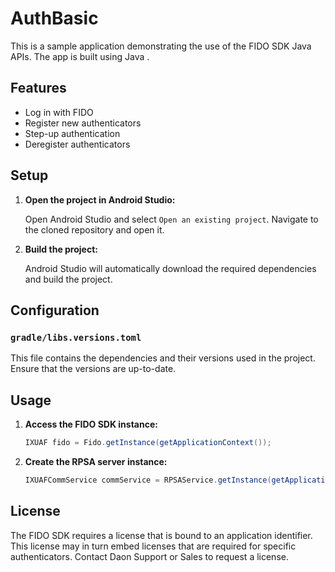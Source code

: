 # AuthBasic

This is a sample application demonstrating the use of the FIDO SDK Java APIs. The app is built 
using Java .

## Features

- Log in with FIDO
- Register new authenticators
- Step-up authentication
- Deregister authenticators

## Setup

1. **Open the project in Android Studio:**

    Open Android Studio and select `Open an existing project`. Navigate to the cloned repository and open it.

2. **Build the project:**

    Android Studio will automatically download the required dependencies and build the project.

## Configuration

### `gradle/libs.versions.toml`

This file contains the dependencies and their versions used in the project. Ensure that the versions 
are up-to-date.

## Usage

1. **Access the FIDO SDK instance:**

    ```java
    IXUAF fido = Fido.getInstance(getApplicationContext());
    ```

2. **Create the RPSA server instance:**

    ```java
    IXUAFCommService commService = RPSAService.getInstance(getApplicationContext());
    ```
   
## License
The FIDO SDK requires a license that is bound to an application identifier. This license may in 
turn embed licenses that are required for specific authenticators. Contact Daon Support or Sales to 
request a license.
